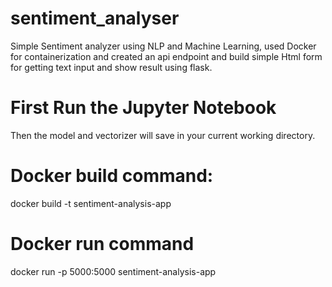 # sentiment_analyser
Simple Sentiment analyzer using NLP and Machine Learning, used Docker for containerization and created an api endpoint and build simple Html form for getting text input and show result using flask. 

# First Run the Jupyter Notebook
Then the model and vectorizer will save in your current working directory.

# Docker build command:
docker build -t sentiment-analysis-app

# Docker run command
docker run -p 5000:5000 sentiment-analysis-app
